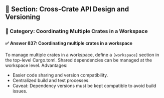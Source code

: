 ## 📘 Section: Cross-Crate API Design and Versioning  
### 🔹 Category: Coordinating Multiple Crates in a Workspace  
#### ✅ Answer 837: Coordinating multiple crates in a workspace

To manage multiple crates in a workspace, define a `[workspace]` section in the top-level Cargo.toml. Shared dependencies can be managed at the workspace level. Advantages:

- Easier code sharing and version compatibility.
- Centralized build and test processes.
- Caveat: Dependency versions must be kept compatible to avoid build issues.
